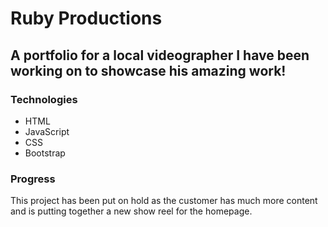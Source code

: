 # Ruby Productions

## A portfolio for a local videographer I have been working on to showcase his amazing work!  


### Technologies

- HTML
- JavaScript 
- CSS 
- Bootstrap

### Progress
This project has been put on hold as the customer has much more content and is putting together a new show reel for the homepage. 